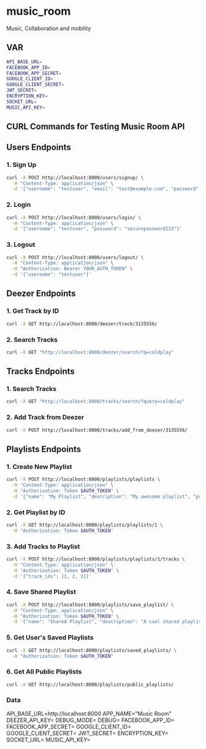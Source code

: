 # music_room

Music, Collaboration and mobility

## VAR

```sh
API_BASE_URL=
FACEBOOK_APP_ID=
FACEBOOK_APP_SECRET=
GOOGLE_CLIENT_ID=
GOOGLE_CLIENT_SECRET=
JWT_SECRET=
ENCRYPTION_KEY=
SOCKET_URL=
MUSIC_API_KEY=
```

## CURL Commands for Testing Music Room API

## Users Endpoints

### 1. Sign Up
```bash
curl -X POST http://localhost:8000/users/signup/ \
  -H "Content-Type: application/json" \
  -d '{"username": "testuser", "email": "test@example.com", "password": "securepassword123"}'
```

### 2. Login
```bash
curl -X POST http://localhost:8000/users/login/ \
  -H "Content-Type: application/json" \
  -d '{"username": "testuser", "password": "securepassword123"}'
```

### 3. Logout
```bash
curl -X POST http://localhost:8000/users/logout/ \
  -H "Content-Type: application/json" \
  -H "Authorization: Bearer YOUR_AUTH_TOKEN" \
  -d '{"username": "testuser"}'
```

## Deezer Endpoints

### 1. Get Track by ID
```bash
curl -X GET http://localhost:8000/deezer/track/3135556/ 
```

### 2. Search Tracks
```bash
curl -X GET "http://localhost:8000/deezer/search/?q=coldplay"
```

## Tracks Endpoints

### 1. Search Tracks
```bash
curl -X GET "http://localhost:8000/tracks/search/?query=coldplay"
```

### 2. Add Track from Deezer
```bash
curl -X POST http://localhost:8000/tracks/add_from_deezer/3135556/
```

## Playlists Endpoints

### 1. Create New Playlist
```bash
curl -X POST http://localhost:8000/playlists/playlists \
  -H "Content-Type: application/json" \
  -H "Authorization: Token $AUTH_TOKEN" \
  -d '{"name": "My Playlist", "description": "My awesome playlist", "public": true}'
```

### 2. Get Playlist by ID
```bash
curl -X GET http://localhost:8000/playlists/playlists/1 \
  -H "Authorization: Token $AUTH_TOKEN"
```

### 3. Add Tracks to Playlist
```bash
curl -X POST http://localhost:8000/playlists/playlists/1/tracks \
  -H "Content-Type: application/json" \
  -H "Authorization: Token $AUTH_TOKEN" \
  -d '{"track_ids": [1, 2, 3]}'
```

### 4. Save Shared Playlist
```bash
curl -X POST http://localhost:8000/playlists/save_playlist/ \
  -H "Content-Type: application/json" \
  -H "Authorization: Token $AUTH_TOKEN" \
  -d '{"name": "Shared Playlist", "description": "A cool shared playlist", "public": true, "track_ids": [1, 2, 3]}'
```

### 5. Get User's Saved Playlists
```bash
curl -X GET http://localhost:8000/playlists/saved_playlists/ \
  -H "Authorization: Token $AUTH_TOKEN"
```

### 6. Get All Public Playlists
```bash
curl -X GET http://localhost:8000/playlists/public_playlists/
```

### Data

API_BASE_URL=http://localhost:8000
APP_NAME="Music Room"
DEEZER_API_KEY=
DEBUG_MODE=
DEBUG=
FACEBOOK_APP_ID=
FACEBOOK_APP_SECRET=
GOOGLE_CLIENT_ID=
GOOGLE_CLIENT_SECRET=
JWT_SECRET=
ENCRYPTION_KEY=
SOCKET_URL=
MUSIC_API_KEY=

